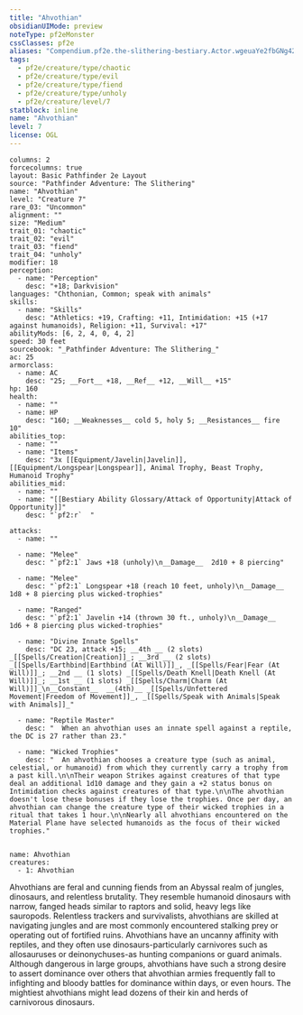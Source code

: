 ```yaml
---
title: "Ahvothian"
obsidianUIMode: preview
noteType: pf2eMonster
cssClasses: pf2e
aliases: "Compendium.pf2e.the-slithering-bestiary.Actor.wgeuaYe2fbGNg42z" 
tags:
  - pf2e/creature/type/chaotic
  - pf2e/creature/type/evil
  - pf2e/creature/type/fiend
  - pf2e/creature/type/unholy
  - pf2e/creature/level/7
statblock: inline
name: "Ahvothian"
level: 7
license: OGL
---
```


```statblock
columns: 2
forcecolumns: true
layout: Basic Pathfinder 2e Layout
source: "Pathfinder Adventure: The Slithering"
name: "Ahvothian"
level: "Creature 7"
rare_03: "Uncommon"
alignment: ""
size: "Medium"
trait_01: "chaotic"
trait_02: "evil"
trait_03: "fiend"
trait_04: "unholy"
modifier: 18
perception:
  - name: "Perception"
    desc: "+18; Darkvision"
languages: "Chthonian, Common; speak with animals"
skills:
  - name: "Skills"
    desc: "Athletics: +19, Crafting: +11, Intimidation: +15 (+17 against humanoids), Religion: +11, Survival: +17"
abilityMods: [6, 2, 4, 0, 4, 2]
speed: 30 feet
sourcebook: "_Pathfinder Adventure: The Slithering_"
ac: 25
armorclass:
  - name: AC
    desc: "25; __Fort__ +18, __Ref__ +12, __Will__ +15"
hp: 160
health:
  - name: ""
  - name: HP
    desc: "160; __Weaknesses__ cold 5, holy 5; __Resistances__ fire 10"
abilities_top:
  - name: ""
  - name: "Items"
    desc: "3x [[Equipment/Javelin|Javelin]], [[Equipment/Longspear|Longspear]], Animal Trophy, Beast Trophy, Humanoid Trophy"
abilities_mid:
  - name: ""
  - name: "[[Bestiary Ability Glossary/Attack of Opportunity|Attack of Opportunity]]"
    desc: "`pf2:r`  "

attacks:
  - name: ""

  - name: "Melee"
    desc: "`pf2:1` Jaws +18 (unholy)\n__Damage__  2d10 + 8 piercing"

  - name: "Melee"
    desc: "`pf2:1` Longspear +18 (reach 10 feet, unholy)\n__Damage__  1d8 + 8 piercing plus wicked-trophies"

  - name: "Ranged"
    desc: "`pf2:1` Javelin +14 (thrown 30 ft., unholy)\n__Damage__  1d6 + 8 piercing plus wicked-trophies"

  - name: "Divine Innate Spells"
    desc: "DC 23, attack +15; __4th __ (2 slots) _[[Spells/Creation|Creation]]_; __3rd __ (2 slots) _[[Spells/Earthbind|Earthbind (At Will)]]_, _[[Spells/Fear|Fear (At Will)]]_; __2nd __ (1 slots) _[[Spells/Death Knell|Death Knell (At Will)]]_; __1st __ (1 slots) _[[Spells/Charm|Charm (At Will)]]_\n__Constant__  __(4th)__ _[[Spells/Unfettered Movement|Freedom of Movement]]_, _[[Spells/Speak with Animals|Speak with Animals]]_"

  - name: "Reptile Master"
    desc: "  When an ahvothian uses an innate spell against a reptile, the DC is 27 rather than 23."

  - name: "Wicked Trophies"
    desc: "  An ahvothian chooses a creature type (such as animal, celestial, or humanoid) from which they currently carry a trophy from a past kill.\n\nTheir weapon Strikes against creatures of that type deal an additional 1d10 damage and they gain a +2 status bonus on Intimidation checks against creatures of that type.\n\nThe ahvothian doesn't lose these bonuses if they lose the trophies. Once per day, an ahvothian can change the creature type of their wicked trophies in a ritual that takes 1 hour.\n\nNearly all ahvothians encountered on the Material Plane have selected humanoids as the focus of their wicked trophies."
 
```

```encounter-table
name: Ahvothian
creatures:
  - 1: Ahvothian
```



Ahvothians are feral and cunning fiends from an Abyssal realm of jungles, dinosaurs, and relentless brutality. They resemble humanoid dinosaurs with narrow, fanged heads similar to raptors and solid, heavy legs like sauropods. Relentless trackers and survivalists, ahvothians are skilled at navigating jungles and are most commonly encountered stalking prey or operating out of fortified ruins. Ahvothians have an uncanny affinity with reptiles, and they often use dinosaurs-particularly carnivores such as allosauruses or deinonychuses-as hunting companions or guard animals. Although dangerous in large groups, ahvothians have such a strong desire to assert dominance over others that ahvothian armies frequently fall to infighting and bloody battles for dominance within days, or even hours. The mightiest ahvothians might lead dozens of their kin and herds of carnivorous dinosaurs.
